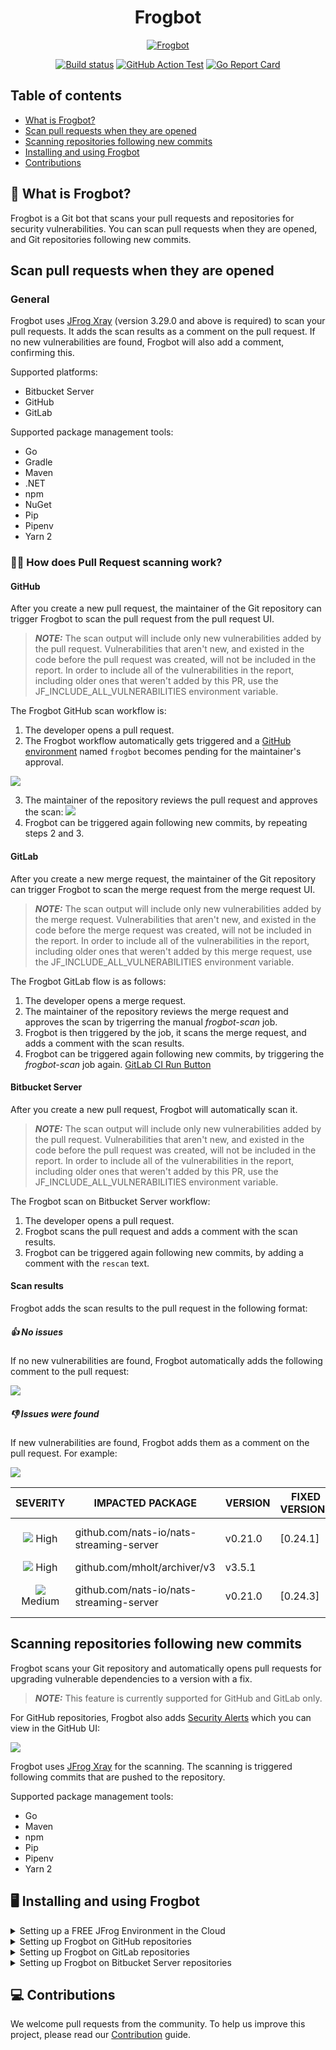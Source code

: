 <div align="center">
   
# Frogbot

[![Frogbot](images/frogbot-intro.png)](#readme)

[![Build status](https://github.com/jfrog/frogbot/actions/workflows/test.yml/badge.svg)](https://github.com/jfrog/frogbot/actions/workflows/test.yml) [![GitHub Action Test](https://github.com/jfrog/frogbot/actions/workflows/action-test.yml/badge.svg)](https://github.com/jfrog/frogbot/actions/workflows/action-test.yml)
[![Go Report Card](https://goreportcard.com/badge/github.com/jfrog/frogbot)](https://goreportcard.com/report/github.com/jfrog/frogbot)

</div>

## Table of contents
- [What is Frogbot?](#what-is-frogbot)
- [Scan pull requests when they are opened](#scan-pull-requests-when-they-are-opened)
- [Scanning repositories following new commits](#scanning-repositories-following-new-commits)
- [Installing and using Frogbot](#installing-and-using-frogbot)
- [Contributions](#contributions)

<div id="what-is-frogbot"></div>

## 🤖 What is Frogbot?
Frogbot is a Git bot that scans your pull requests and repositories for security vulnerabilities. You can scan pull requests when they are opened, and Git repositories following new commits.

## Scan pull requests when they are opened
### General 
Frogbot uses [JFrog Xray](https://jfrog.com/xray/) (version 3.29.0 and above is required) to scan your pull requests. It adds the scan results as a comment on the pull request. If no new vulnerabilities are found, Frogbot will also add a comment, confirming this.

Supported platforms:
- Bitbucket Server
- GitHub
- GitLab

Supported package management tools:
- Go
- Gradle
- Maven
- .NET
- npm
- NuGet
- Pip
- Pipenv
- Yarn 2

### 🕵️‍♀️ How does Pull Request scanning work?
#### GitHub
After you create a new pull request, the maintainer of the Git repository can trigger Frogbot to scan the pull request from the pull request UI. 

> **_NOTE:_** The scan output will include only new vulnerabilities added by the pull request.
Vulnerabilities that aren't new, and existed in the code before the pull request was created, will not be included in the
report. In order to include all of the vulnerabilities in the report, including older ones that weren't added by this
PR, use the JF_INCLUDE_ALL_VULNERABILITIES environment variable.

The Frogbot GitHub scan workflow is:
1. The developer opens a pull request.
2. The Frogbot workflow automatically gets triggered and a [GitHub environment](https://docs.github.com/en/actions/deployment/targeting-different-environments/using-environments-for-deployment#creating-an-environment) named `frogbot` becomes pending for the maintainer's approval.

[![](./images/github-pending-deployment.png)](#running-frogbot-on-github)

3. The maintainer of the repository reviews the pull request and approves the scan: [![](./images/github-deployment.gif)](#running-frogbot-on-github)
4. Frogbot can be triggered again following new commits, by repeating steps 2 and 3.

#### GitLab

After you create a new merge request, the maintainer of the Git repository can trigger Frogbot to scan the merge request from the merge request UI. 

> **_NOTE:_** The scan output will include only new vulnerabilities added by the merge request.
Vulnerabilities that aren't new, and existed in the code before the merge request was created, will not be included in the
report. In order to include all of the vulnerabilities in the report, including older ones that weren't added by this
merge request, use the JF_INCLUDE_ALL_VULNERABILITIES environment variable.

The Frogbot GitLab flow is as follows: 
1. The developer opens a merge request.
2. The maintainer of the repository reviews the merge request and approves the scan by trigerring the manual *frogbot-scan* job.
3. Frogbot is then triggered by the job, it scans the merge request, and adds a comment with the scan results.
4. Frogbot can be triggered again following new commits, by triggering the *frogbot-scan* job again.
[GitLab CI Run Button](./images/gitlab-run-button.png)

#### Bitbucket Server

After you create a new pull request, Frogbot will automatically scan it.

> **_NOTE:_** The scan output will include only new vulnerabilities added by the pull request.
Vulnerabilities that aren't new, and existed in the code before the pull request was created, will not be included in the
report. In order to include all of the vulnerabilities in the report, including older ones that weren't added by this
PR, use the JF_INCLUDE_ALL_VULNERABILITIES environment variable.

The Frogbot scan on Bitbucket Server workflow:
1. The developer opens a pull request.
2. Frogbot scans the pull request and adds a comment with the scan results.
3. Frogbot can be triggered again following new commits, by adding a comment with the `rescan` text.

#### Scan results

Frogbot adds the scan results to the pull request in the following format:

##### 👍 No issues
If no new vulnerabilities are found, Frogbot automatically adds the following comment to the pull request:

[![](https://raw.githubusercontent.com/jfrog/frogbot/master/resources/noVulnerabilityBanner.png)](#-no-issues)

##### 👎 Issues were found
If new vulnerabilities are found, Frogbot adds them as a comment on the pull request. For example:

[![](https://raw.githubusercontent.com/jfrog/frogbot/master/resources/vulnerabilitiesBanner.png)](#-issues-were-found)

|                                            SEVERITY                                             | IMPACTED PACKAGE                         | VERSION | FIXED VERSIONS | COMPONENT                                | COMPONENT VERSION | CVE            |
| :---------------------------------------------------------------------------------------------: | ---------------------------------------- | ------- | -------------- | ---------------------------------------- | :---------------: | -------------- |
|   ![](https://raw.githubusercontent.com/jfrog/frogbot/master/resources/highSeverity.png) High   | github.com/nats-io/nats-streaming-server | v0.21.0 | [0.24.1]       | github.com/nats-io/nats-streaming-server |      v0.21.0      | CVE-2022-24450 |
|   ![](https://raw.githubusercontent.com/jfrog/frogbot/master/resources/highSeverity.png) High   | github.com/mholt/archiver/v3             | v3.5.1  |                | github.com/mholt/archiver/v3             |      v3.5.1       |
| ![](https://raw.githubusercontent.com/jfrog/frogbot/master/resources/mediumSeverity.png) Medium | github.com/nats-io/nats-streaming-server | v0.21.0 | [0.24.3]       | github.com/nats-io/nats-streaming-server |      v0.21.0      | CVE-2022-26652 |

## Scanning repositories following new commits

Frogbot scans your Git repository and automatically opens pull requests for upgrading vulnerable dependencies to a
version with a fix.

> **_NOTE:_** This feature is currently supported for GitHub and GitLab only.

For GitHub repositories, Frogbot also adds [Security Alerts](https://docs.github.com/en/code-security/code-scanning/automatically-scanning-your-code-for-vulnerabilities-and-errors/managing-code-scanning-alerts-for-your-repository) which you can view in the GitHub UI:

![](./images/github-code-scanning.png)

Frogbot uses [JFrog Xray](https://jfrog.com/xray/) for the scanning. The scanning is triggered following commits that
are pushed to the repository.

Supported package management tools:

- Go
- Maven
- npm
- Pip
- Pipenv
- Yarn 2

<div id="installing-and-using-frogbot"></div>

## 🖥️ Installing and using Frogbot
<details>
  <summary>Setting up a FREE JFrog Environment in the Cloud</summary>

Frogbot requires a JFrog environment to scan your projects. If you don't have an environment, we can set up a free environment in the cloud for you. Just run one of the following commands in your terminal to set up an environment in less than a minute.

The commands will do the following:

1. Install [JFrog CLI](https://www.jfrog.com/confluence/display/CLI/JFrog+CLI) on your machine.
2. Create a FREE JFrog environment in the cloud for you.

**For macOS and Linux, use curl**

```
curl -fL https://getcli.jfrog.io?setup | sh
```

**For Windows, use PowerShell**

```
powershell "Start-Process -Wait -Verb RunAs powershell '-NoProfile iwr https://releases.jfrog.io/artifactory/jfrog-cli/v2-jf/[RELEASE]/jfrog-cli-windows-amd64/jf.exe -OutFile $env:SYSTEMROOT\system32\jf.exe'" ; jf setup
```

After the setup is complete, you'll receive an email with your JFrog environment connection details, which can be stored as secrets in Git.
</details>

<details>
  <summary>Setting up Frogbot on GitHub repositories</summary>

To install Frogbot on GitHub repositories using GitHub Actions: 

1. Make sure you have the connection details of your JFrog environment.
2. Go to your GitHub repository settings page and save the JFrog connection details as repository secrets with the following names - **JF_URL**, **JF_USER**, and **JF_PASSWORD** 

> **_NOTE:_** You can also use **JF_XRAY_URL** and **JF_ARTIFACTORY_URL** instead of **JF_URL**, and **JF_ACCESS_TOKEN** instead of **JF_USER** and **JF_PASSWORD**
   
   ![](images/github-repository-secrets.png)

3. Check the Allow GitHub Actions to create and approve pull requests check box. 

   ![](images/github-pr-permissions.png)

4. Create a new [GitHub environment](https://docs.github.com/en/actions/deployment/targeting-different-environments/using-environments-for-deployment#creating-an-environment) called **frogbot** and add people or public teams as reviewers. The chosen reviewers can trigger Frogbot scans on pull requests.

   ![](images/github-environment.png)

5. Use our [GitHub Actions templates](templates/github-actions/README.md#frogbot-gitHub-actions-templates) to add Frogbot workflows to your project.
6. Push the workflow files to the **.github/workflows** directory in the root of your GitHub repository.

</details>

<details>
  <summary>Setting up Frogbot on GitLab repositories</summary>

To install Frogbot on GitLab repositories using GitLab CI:

1. Make sure you have the connection details of your JFrog environment.
2. Go to your GitLub repository settings page and save the JFrog connection details as repository secrets with the following names - **JF_URL**, **JF_USER**, and **JF_PASSWORD** 
> **_NOTE:_** You can also use **JF_XRAY_URL** and **JF_ARTIFACTORY_URL** instead of **JF_URL**, and **JF_ACCESS_TOKEN** instead of **JF_USER** and **JF_PASSWORD**
3. Add a job named **frogbot-scan** to your **.gitlab-ci.yml** file in your GitLab repository using the code block below.

**Important**
- For npm, yarn 2, NuGet or .NET: Make sure to set the command in a way that it downloads your project dependencies as
  the value of the **JF_INSTALL_DEPS_CMD** variable. For example, `npm i` or `nuget restore`
- Make sure that either **JF_USER** and **JF_PASSWORD** or **JF_ACCESS_TOKEN** are set, **but not both**.

```yml
frogbot-scan:
  rules:
    - if: $CI_PIPELINE_SOURCE == 'merge_request_event'
      when: manual
      variables:
        FROGBOT_CMD: "scan-pull-request"
        JF_GIT_BASE_BRANCH: $CI_MERGE_REQUEST_TARGET_BRANCH_NAME
      # Creating fix pull requests will be triggered by any push to the default branch.
      # You can change it to any other branch you want, for example:
      # if: $CI_COMMIT_BRANCH == "dev"
    - if: $CI_COMMIT_BRANCH == $CI_DEFAULT_BRANCH
      variables:
        FROGBOT_CMD: "create-fix-pull-requests"
        JF_GIT_BASE_BRANCH: $CI_COMMIT_BRANCH
  variables:
    # [Mandatory only for projects which use npm, yarn 2, NuGet and .NET to download their dependencies]
    # The command that installs the project dependencies (e.g "npm i", "nuget restore" or "dotnet restore")
    JF_INSTALL_DEPS_CMD: ""

    # [Mandatory]
    # JFrog platform URL (This functionality requires version 3.29.0 or above of Xray)
    JF_URL: $JF_URL

    # [Mandatory if JF_ACCESS_TOKEN is not provided]
    # JFrog user and password with 'read' permissions for Xray
    JF_USER: $JF_USER
    JF_PASSWORD: $JF_PASSWORD

    # [Mandatory]
    # GitLab accesses token with the following permissions scopes: api, read_api, read_user, read_repository
    JF_GIT_TOKEN: $USER_TOKEN

    # Predefined GitLab variables. There's no need to set them.
    JF_GIT_PROVIDER: gitlab
    JF_GIT_OWNER: $CI_PROJECT_NAMESPACE
    JF_GIT_REPO: $CI_PROJECT_NAME
    JF_GIT_PULL_REQUEST_ID: $CI_MERGE_REQUEST_IID

    # Uncomment the below options if you'd like to use them.

    # [Optional, default: https://gitlab.com]
    # API endpoint to GitLab
    # JF_GIT_API_ENDPOINT: https://gitlab.example.com

    # [Mandatory if JF_USER and JF_PASSWORD are not provided]
    # JFrog access token with 'read' permissions for Xray
    # JF_ACCESS_TOKEN: $JF_ACCESS_TOKEN

    # [Optional, default: "."]
    # Relative path to the project in the git repository
    # JF_WORKING_DIR: path/to/project/dir

    # [Optional]
    # Xray Watches. Learn more about them here: https://www.jfrog.com/confluence/display/JFROG/Configuring+Xray+Watches
    # JF_WATCHES: <watch-1>,<watch-2>...<watch-n>

    # [Optional]
    # JFrog project. Learn more about it here: https://www.jfrog.com/confluence/display/JFROG/Projects
    # JF_PROJECT: <project-key>

    # [Optional, default: "FALSE"]
    # Displays all existing vulnerabilities, including the ones that were added by the pull request.
    # JF_INCLUDE_ALL_VULNERABILITIES: "TRUE"

    # [Optional, default: "TRUE"]
    # Fails the Frogbot task if any security issue is found.
    # JF_FAIL: "FALSE"
  script:
    # For Linux / MacOS runner:
    - curl -fLg "https://releases.jfrog.io/artifactory/frogbot/v2/[RELEASE]/getFrogbot.sh" | sh
    - ./frogbot ${FROGBOT_CMD}

    # For Windows runner:
    # iwr https://releases.jfrog.io/artifactory/frogbot/v2/[RELEASE]/frogbot-windows-amd64/frogbot.exe -OutFile .\frogbot.exe
    # .\frogbot.exe ${FROGBOT_CMD}
```
</details>

<details>
  <summary>Setting up Frogbot on Bitbucket Server repositories</summary>
    
Frogbot is installed on Bitbucket Server repositories using JFrog Pipelines or Jenkins.
#### Using JFrog Pipelines
To install Frogbot using JFrog Pipelines:

1. Make sure you have the connection details of your JFrog environment.
2. Save the JFrog connection details as a [JFrog Platform Access Token Integration](https://www.jfrog.com/confluence/display/JFROG/JFrog+Platform+Access+Token+Integration) named **jfrogPlatform**.
3. Save your Bitbucket access token as a [Generic Integration](https://www.jfrog.com/confluence/display/JFROG/Generic+Integration) named **bitbucket** with the token as the key and the Bitbucket access token as the value.
4. Create a Pipelines job with the below pipelines.yml content.
5. In the **pipelines.yml**, make sure to set values for all the mandatory variables.
6. In the **pipelines.yml**, if you're using a Windows agent, modify the code inside the onExecute sections as described on the yaml comments.

**Important**
- For npm, yarn 2, NuGet or .NET: Make sure to set inside the pipelines.yml the command in a way that it downloads
  your project dependencies as the value of the **JF_INSTALL_DEPS_CMD** variable. For example, `npm i`
  or `nuget restore`
- Make sure that all necessary build tool that are used to build the scanned project are installed on the Pipelines
  agent.

```yml
resources:
  - name: cron_trigger
    type: CronTrigger
    configuration:
      interval: '*/5 * * * *'     # Every 5 minutes


pipelines:
  - name: Frogbot
    steps:
      - name: Frogbot_Scan
        type: Bash # For Windows runner: PowerShell
        configuration:
          integrations:
            - name: jfrogPlatform
            - name: bitbucket
          inputResources:
            - name: cron_trigger
          environmentVariables:
            # [Mandatory only for projects which use npm, yarn 2, NuGet and .NET to download their dependencies]
            # The command that installs the project dependencies (e.g "npm i", "nuget restore" or "dotnet restore")
            JF_INSTALL_DEPS_CMD: ""

            # [Mandatory]
            # JFrog platform URL
            JF_URL: $int_jfrogPlatform_url

            # [Mandatory if JF_USER and JF_PASSWORD are not provided]
            # JFrog access token with 'read' permissions for Xray
            JF_ACCESS_TOKEN: $int_jfrogPlatform_accessToken

            # [Mandatory]
            # Bitbucket accesses token with the following permissions 
            JF_GIT_TOKEN: $int_bitbucket_token
            JF_GIT_PROVIDER: "bitbucketServer"

            # [Mandatory]
            # API endpoint to Bitbucket server
            JF_GIT_API_ENDPOINT: $int_bitbucket_url

            # [Mandatory]
            # Bitbucket project namespace
            JF_GIT_OWNER: ""

            # [Mandatory]
            # Bitbucket repository name
            JF_GIT_REPO: ""

            # Uncomment the below options if you'd like to use them.

            # [Optional, default: "."]
             # Relative path to the project in the git repository
             # JF_WORKING_DIR: path/to/project/dir

             # [Optional]
             # Xray Watches. Learn more about them here: https://www.jfrog.com/confluence/display/JFROG/Configuring+Xray+Watches
             # JF_WATCHES: <watch-1>,<watch-2>...<watch-n>

             # [Optional]
             # JFrog project. Learn more about it here: https://www.jfrog.com/confluence/display/JFROG/Projects
             # JF_PROJECT: <project-key>

             # [Optional, default: "FALSE"]
             # Displays all existing vulnerabilities, including the ones that were added by the pull request.
             # JF_INCLUDE_ALL_VULNERABILITIES: "TRUE"

             # [Optional, default: "TRUE"]
             # Fails the Frogbot task if any security issue is found.
             # JF_FAIL: "FALSE"
        execution:
           onExecute:
              - curl -fLg "https://releases.jfrog.io/artifactory/frogbot/v2/[RELEASE]/getFrogbot.sh" | sh
              - ./frogbot scan-pull-requests
              # For Windows runner:
              # - iwr https://releases.jfrog.io/artifactory/frogbot/v2/[RELEASE]/frogbot-windows-amd64/frogbot.exe -OutFile .\frogbot.exe
              # - .\frogbot.exe scan-pull-requests
```

#### Using Jenkins
To install Frogbot using Jenkins:

1. Make sure you have the connection details of your JFrog environment.
2. Save the JFrog connection details as Credentials in Jenkins with the following Credential IDs: **JF_URL**, **JF_USER** and **JF_PASSWORD** (You can also use **JF_XRAY_URL** and **JF_ARTIFACTORY_URL** instead of  **JF_URL** and **JF_ACCESS_TOKEN** instead of **JF_USER** and **JF_PASSWORD**).
3. Save your Bitbucket access token as a Credential in Jenkins with the BITBUCKET_TOKEN Credential ID.
4. Create a Pipeline job in Jenkins with the below Jenkinsfile content.
5. In the Jenkinsfile, set the values of all the mandatory variables.
6. In the Jenkinsfile, modify the code inside the `Download Frogbot` and `Scan Pull Requests` according to the Jenkins agent operating system.

**Important**
- For npm, yarn 2, NuGet or .NET: Make sure to set inside the Jenkinsfile the command in a way that it downloads your
  project dependencies as the value of the **JF_INSTALL_DEPS_CMD** variable. For example, `npm i` or `nuget restore`
- Make sure that either **JF_USER** and **JF_PASSWORD** or **JF_ACCESS_TOKEN** are set in the Jenkinsfile, but not both.
- Make sure that all necessary build tool that are used to build the scanned project are installed on the Jenkins agent.

```groovy
// Run the job every 5 minutes 
CRON_SETTINGS = '''*/5 * * * *'''

pipeline {
    agent any

    triggers {
        cron(CRON_SETTINGS)
    }

    environment {
        // [Mandatory only for projects which use npm, yarn 2, NuGet and .NET to download their dependencies]
        // The command that installs the project dependencies (e.g "npm i", "nuget restore" or "dotnet restore")
        JF_INSTALL_DEPS_CMD= ""

        // [Mandatory]
        // JFrog platform URL (This functionality requires version 3.29.0 or above of Xray)
        JF_URL= credentials("JF_URL")

        // [Mandatory if JF_ACCESS_TOKEN is not provided]
        // JFrog user and password with 'read' permissions for Xray
        JF_USER= credentials("JF_USER")
        JF_PASSWORD= credentials("JF_PASSWORD")

        // [Mandatory]
        // Bitbucket accesses token with the following permissions 
        JF_GIT_TOKEN= credentials("BITBUCKET_TOKEN")
        JF_GIT_PROVIDER= "bitbucketServer"

        // [Mandatory]
        // Bitbucket project namespace
        JF_GIT_OWNER= ""

        // [Mandatory]
        // Bitbucket repository name
        JF_GIT_REPO= ""

        // [Mandatory]
        // API endpoint to Bitbucket server
        JF_GIT_API_ENDPOINT= ""

        // Uncomment the below options if you'd like to use them.

        // [Mandatory if JF_USER and JF_PASSWORD are not provided]
        // JFrog access token with 'read' permissions for Xray
        // JF_ACCESS_TOKEN= credentials("JF_ACCESS_TOKEN")

        // [Optional, default: "."]
        // Relative path to the project in the git repository
        // JF_WORKING_DIR= path/to/project/dir

        // [Optional]
        // Xray Watches. Learn more about them here: https://www.jfrog.com/confluence/display/JFROG/Configuring+Xray+Watches
        // JF_WATCHES= <watch-1>,<watch-2>...<watch-n>

        // [Optional]
        // JFrog project. Learn more about it here: https://www.jfrog.com/confluence/display/JFROG/Projects
        // JF_PROJECT= <project-key>

        // [Optional, default: "FALSE"]
        // Displays all existing vulnerabilities, including the ones that were added by the pull request.
        // JF_INCLUDE_ALL_VULNERABILITIES= "TRUE"

        // [Optional, default: "TRUE"]
        // Fails the Frogbot task if any security issue is found.
        // JF_FAIL= "FALSE"
    }

   stages {
      stage('Download Frogbot') {
         steps {
            // For Linux / MacOS runner:
            sh """ curl -fLg "https://releases.jfrog.io/artifactory/frogbot/v2/[RELEASE]/getFrogbot.sh" | sh"""

            // For Windows runner:
            // powershell """iwr https://releases.jfrog.io/artifactory/frogbot/v2/[RELEASE]/frogbot-windows-amd64/frogbot.exe -OutFile .\frogbot.exe"""
            }
        }

        stage ('Scan Pull Requests') {
            steps {
                sh "./frogbot scan-pull-requests"

                // For Windows runner:
                // powershell """.\frogbot.exe scan-pull-requests"""
            }
        }
    }
}
```
</details>

<div id="contributions"></div>

## 💻 Contributions

We welcome pull requests from the community. To help us improve this project, please read our [Contribution](./CONTRIBUTING.md#-guidelines) guide.
